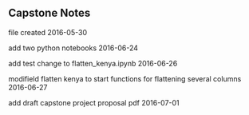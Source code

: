<h2>Capstone Notes</h2>

<p>file created 2016-05-30</p>

<p>add two python notebooks 2016-06-24</p>

<p>add test change to flatten_kenya.ipynb 2016-06-26</p>

<p>modifield flatten kenya to start functions for flattening several columns 2016-06-27</p>

<p>add draft capstone project proposal pdf 2016-07-01</p>
